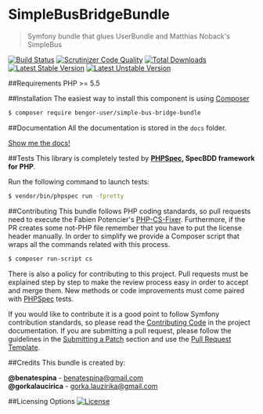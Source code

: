 # SimpleBusBridgeBundle
> Symfony bundle that glues UserBundle and Matthias Noback's SimpleBus

[![Build Status](https://travis-ci.org/BenGorUser/SimpleBusBridgeBundle.svg?branch=master)](https://travis-ci.org/BenGorUser/SimpleBusBridgeBundle)
[![Scrutinizer Code Quality](https://scrutinizer-ci.com/g/BenGorUser/SimpleBusBridgeBundle/badges/quality-score.png?b=master)](https://scrutinizer-ci.com/g/BenGorUser/SimpleBusBridgeBundle/?branch=master)
[![Total Downloads](https://poser.pugx.org/bengor-user/simple-bus-bridge-bundle/downloads)](https://packagist.org/packages/bengor-user/simple-bus-bridge-bundle/)
[![Latest Stable Version](https://poser.pugx.org/bengor-user/simple-bus-bridge-bundle//v/stable.svg)](https://packagist.org/packages/bengor-user/simple-bus-bridge-bundle/)
[![Latest Unstable Version](https://poser.pugx.org/bengor-user/simple-bus-bridge-bundle//v/unstable.svg)](https://packagist.org/packages/bengor-user/simple-bus-bridge-bundle/)

##Requirements
PHP >= 5.5

##Installation
The easiest way to install this component is using [Composer][6]
```bash
$ composer require bengor-user/simple-bus-bridge-bundle
```

##Documentation
All the documentation is stored in the `docs` folder.

[Show me the docs!](docs/index.md)

##Tests
This library is completely tested by **[PHPSpec][1], SpecBDD framework for PHP**.

Run the following command to launch tests:
```bash
$ vendor/bin/phpspec run -fpretty
```

##Contributing
This bundle follows PHP coding standards, so pull requests need to execute the Fabien Potencier's [PHP-CS-Fixer][5].
Furthermore, if the PR creates some not-PHP file remember that you have to put the license header manually. In order
to simplify we provide a Composer script that wraps all the commands related with this process.
```bash
$ composer run-script cs
```

There is also a policy for contributing to this project. Pull requests must be explained step by step to make the
review process easy in order to accept and merge them. New methods or code improvements must come paired with
[PHPSpec][1] tests.

If you would like to contribute it is a good point to follow Symfony contribution standards, so please read the
[Contributing Code][2] in the project documentation. If you are submitting a pull request, please follow the guidelines
in the [Submitting a Patch][3] section and use the [Pull Request Template][4].

##Credits
This bundle is created by:
>
**@benatespina** - [benatespina@gmail.com](mailto:benatespina@gmail.com)<br>
**@gorkalaucirica** - [gorka.lauzirika@gmail.com](mailto:gorka.lauzirika@gmail.com)

##Licensing Options
[![License](https://poser.pugx.org/bengor-user/simple-bus-bridge-bundle//license.svg)](https://github.com/BenGorUser/SimpleBusBridgeBundle/blob/master/LICENSE)

[1]: http://www.phpspec.net/
[2]: http://symfony.com/doc/current/contributing/code/index.html
[3]: http://symfony.com/doc/current/contributing/code/patches.html#check-list
[4]: http://symfony.com/doc/current/contributing/code/patches.html#make-a-pull-request
[5]: http://cs.sensiolabs.org/
[6]: http://getcomposer.org

